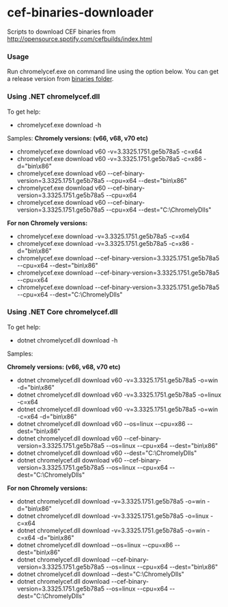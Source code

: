 # cef-binaries-downloader
Scripts to download CEF binaries from http://opensource.spotify.com/cefbuilds/index.html

### Usage
Run chromelycef.exe on command line using the option below. You can get a release version from [binaries folder](https://github.com/chromelyapps/cef-binaries-downloader/tree/master/binaries). 

### Using .NET chromelycef.dll

To get help:
- chromelycef.exe download -h

Samples:
**Chromely versions: (v66, v68, v70 etc)**

- chromelycef.exe download v60 -v=3.3325.1751.ge5b78a5 -c=x64 
- chromelycef.exe download v60 -v=3.3325.1751.ge5b78a5 -c=x86 -d="bin\x86" 
- chromelycef.exe download v60 --cef-binary-version=3.3325.1751.ge5b78a5 --cpu=x64 --dest="bin\x86"
- chromelycef.exe download v60 --cef-binary-version=3.3325.1751.ge5b78a5 --cpu=x64
- chromelycef.exe download v60 --cef-binary-version=3.3325.1751.ge5b78a5 --cpu=x64 --dest="C:\ChromelyDlls"
 
**For non Chromely versions:**
 
- chromelycef.exe download -v=3.3325.1751.ge5b78a5 -c=x64 
- chromelycef.exe download -v=3.3325.1751.ge5b78a5 -c=x86 -d="bin\x86" 
- chromelycef.exe download --cef-binary-version=3.3325.1751.ge5b78a5 --cpu=x64 --dest="bin\x86"
- chromelycef.exe download --cef-binary-version=3.3325.1751.ge5b78a5 --cpu=x64
- chromelycef.exe download --cef-binary-version=3.3325.1751.ge5b78a5 --cpu=x64 --dest="C:\ChromelyDlls"

### Using .NET Core chromelycef.dll

To get help:
- dotnet chromelycef.dll download -h

Samples:

**Chromely versions: (v66, v68, v70 etc)**

- dotnet chromelycef.dll download v60 -v=3.3325.1751.ge5b78a5 -o=win -d="bin\x86"
- dotnet chromelycef.dll download v60 -v=3.3325.1751.ge5b78a5 -o=linux -c=x64 
- dotnet chromelycef.dll download v60 -v=3.3325.1751.ge5b78a5 -o=win -c=x64 -d="bin\x86"
- dotnet chromelycef.dll download v60 --os=linux --cpu=x86 --dest="bin\x86"
- dotnet chromelycef.dll download v60 --cef-binary-version=3.3325.1751.ge5b78a5 --os=linux --cpu=x64 --dest="bin\x86"
- dotnet chromelycef.dll download v60 --dest="C:\ChromelyDlls"
- dotnet chromelycef.dll download v60 --cef-binary-version=3.3325.1751.ge5b78a5 --os=linux --cpu=x64 --dest="C:\ChromelyDlls"

**For non Chromely versions:**

- dotnet chromelycef.dll download  -v=3.3325.1751.ge5b78a5 -o=win -d="bin\x86"
- dotnet chromelycef.dll download  -v=3.3325.1751.ge5b78a5 -o=linux -c=x64 
- dotnet chromelycef.dll download  -v=3.3325.1751.ge5b78a5 -o=win -c=x64 -d="bin\x86"
- dotnet chromelycef.dll download  --os=linux --cpu=x86 --dest="bin\x86"
- dotnet chromelycef.dll download  --cef-binary-version=3.3325.1751.ge5b78a5 --os=linux --cpu=x64 --dest="bin\x86"
- dotnet chromelycef.dll download  --dest="C:\ChromelyDlls"
- dotnet chromelycef.dll download  --cef-binary-version=3.3325.1751.ge5b78a5 --os=linux --cpu=x64 --dest="C:\ChromelyDlls"
